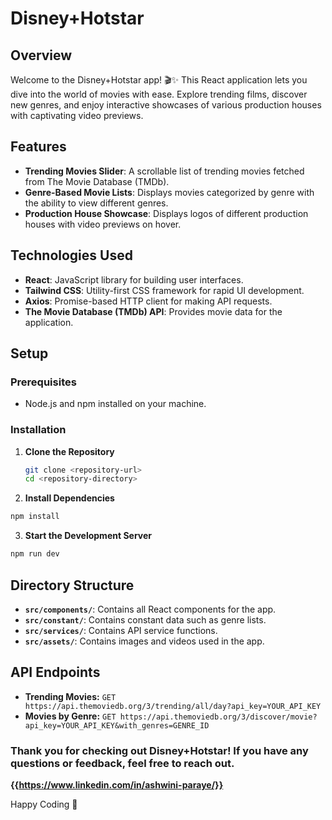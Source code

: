 # Disney+Hotstar

## Overview

Welcome to the Disney+Hotstar app! 🎬✨ This React application lets you dive into the world of movies with ease. Explore trending films, discover new genres, and enjoy interactive showcases of various production houses with captivating video previews.

## Features

- **Trending Movies Slider**: A scrollable list of trending movies fetched from The Movie Database (TMDb).
- **Genre-Based Movie Lists**: Displays movies categorized by genre with the ability to view different genres.
- **Production House Showcase**: Displays logos of different production houses with video previews on hover.

## Technologies Used

- **React**: JavaScript library for building user interfaces.
- **Tailwind CSS**: Utility-first CSS framework for rapid UI development.
- **Axios**: Promise-based HTTP client for making API requests.
- **The Movie Database (TMDb) API**: Provides movie data for the application.

## Setup

### Prerequisites

- Node.js and npm installed on your machine.

### Installation

1. **Clone the Repository**
   ```bash
   git clone <repository-url>
   cd <repository-directory>
   ```
2. **Install Dependencies**

```bash
npm install
```

3. **Start the Development Server**

```bash
npm run dev
```

## Directory Structure

- **`src/components/`**: Contains all React components for the app.
- **`src/constant/`**: Contains constant data such as genre lists.
- **`src/services/`**: Contains API service functions.
- **`src/assets/`**: Contains images and videos used in the app.

## API Endpoints

- **Trending Movies:** `GET https://api.themoviedb.org/3/trending/all/day?api_key=YOUR_API_KEY`
- **Movies by Genre:** `GET https://api.themoviedb.org/3/discover/movie?api_key=YOUR_API_KEY&with_genres=GENRE_ID`

### Thank you for checking out Disney+Hotstar! If you have any questions or feedback, feel free to reach out.

<b>{{https://www.linkedin.com/in/ashwini-paraye/}}</b>

Happy Coding 🚀
